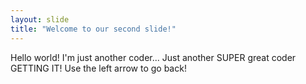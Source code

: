 ```yaml
---
layout: slide
title: "Welcome to our second slide!"
---
```

Hello world! I'm just another coder... Just another SUPER great coder GETTING IT!
Use the left arrow to go back!
